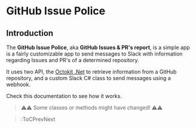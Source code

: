 # GitHub Issue Police

## Introduction

The **GitHub Issue Police**, aka **GitHub Issues & PR's report**, is a simple app is a fairly customizable app to send messages to Slack with information regarding Issues and PR's of a determined repository.

It uses two API, the [Octokit .Net](https://github.com/octokit/octokit.net) to retrieve information from a GitHub repository, and a custom Slack C# class to send messages using a webhook.

Check this documentation to see how it works.

> ⚠️⚠️
> Some classes or methods might have changed!
> ⚠️⚠️

> :ToCPrevNext